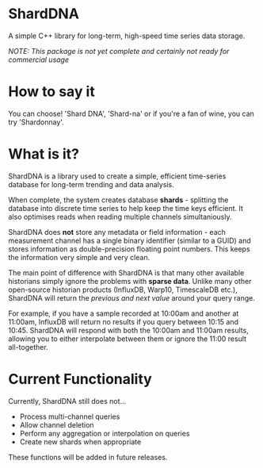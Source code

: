 # ShardDNA
A simple C++ library for long-term, high-speed time series data storage.

*NOTE: This package is not yet complete and certainly not ready for commercial usage*

# How to say it

You can choose! 'Shard DNA', 'Shard-na' or if you're a fan of wine, you can try 'Shardonnay'.

# What is it?

ShardDNA is a library used to create a simple, efficient time-series database for long-term trending and data analysis.

When complete, the system creates database **shards** - splitting the database into discrete time series to help keep the time keys efficient. It also optimises reads when reading multiple channels simultaniously.

ShardDNA does **not** store any metadata or field information - each measurement channel has a single binary identifier (similar to a GUID) and stores information as double-precision floating point numbers. This keeps the information very simple and very clean.

The main point of difference with ShardDNA is that many other available historians simply ignore the problems with **sparse data**. Unlike many other open-source historian products (InfluxDB, Warp10, TimescaleDB etc.), ShardDNA will return the *previous and next value* around your query range. 

For example, if you have a sample recorded at 10:00am and another at 11:00am, InfluxDB will return no results if you query between 10:15 and 10:45. ShardDNA will respond with both the 10:00am and 11:00am results, allowing you to either interpolate between them or ignore the 11:00 result all-together.

# Current Functionality

Currently, ShardDNA still does not...

   * Process multi-channel queries
   * Allow channel deletion
   * Perform any aggregation or interpolation on queries
   * Create new shards when appropriate

These functions will be added in future releases.
